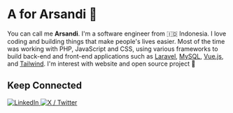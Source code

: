 # A for Arsandi 👋

You can call me **Arsandi**. I'm a software engineer from 🇮🇩 Indonesia. I love coding and building things that make people's lives easier. Most of the time was working with PHP, JavaScript and CSS, using various frameworks to build back-end and front-end applications such as [Laravel](https://laravel.com), [MySQL](https://www.mysql.com/), [Vue.js](https://vuejs.org), and [Tailwind](https://tailwindcss.com). I'm interest with website and open source project 🚀

<!-- ## Statistics

<p>
  <a href="https://github-readme-stats.vercel.app/api/top-langs/?username=arsandisaputra&layout=compact&hide_border=true&theme=tokyonight">
    <img src="https://github-readme-stats.vercel.app/api/top-langs/?username=arsandisaputra&layout=compact&hide_border=true&theme=tokyonight" alt="Arsandi's Most Used Language" height="160"/>
  </a>
  <a href="https://github-readme-stats.vercel.app/api?username=arsandisaputra&show_icons=true&hide_border=true&theme=tokyonight">
    <img src="https://github-readme-stats.vercel.app/api?username=arsandisaputra&show_icons=true&hide_border=true&theme=tokyonight" alt="Arsandi's Github Stats" height=160"/>
  </a>
</p> -->


## Keep Connected

<a href="https://www.linkedin.com/in/arsandisaputra" target="_blank">
  <img alt="LinkedIn" src="https://img.shields.io/badge/-LinkedIn-0170ad?style=for-the-badge&logo=linkedin&logoColor=white" />
</a>
<a href="https://www.twitter.com/arsandisaputra" target="_blank">
  <img alt="X / Twitter" src="https://img.shields.io/badge/-X (Twitter)-000000?style=for-the-badge&logo=x" />
</a>
<!-- <a href="https://www.youtube.com/@arsandisaputra" target="_blank">
  <img alt="YouTube" src="https://img.shields.io/badge/-YouTube-f70000?style=for-the-badge&logo=youtube&logoColor=white" />
</a> -->
<!-- <a href="https://arsandisaputra.medium.com" target="_blank">
  <img alt="Medium" src="https://img.shields.io/badge/-Medium-1d1916?style=for-the-badge&logo=medium&logoColor=white" />
</a> -->

<!-- ## Support Me -->

<!-- <a href="https://ko-fi.com/J3J1S7T4L" target="_blank"><img height="36" style="border:0px;height:36px;" src="https://storage.ko-fi.com/cdn/kofi1.png?v=3" alt="Buy Me a ko-fi" /></a> -->
<!-- <a href="https://trakteer.id/arsandisaputra/tip" target="_blank"><img id="wse-buttons-preview" src="https://cdn.trakteer.id/images/embed/trbtn-red-3.png" height="36" style="border: 0px; height: 36px; " alt="Trakteer Saya" /></a> -->
